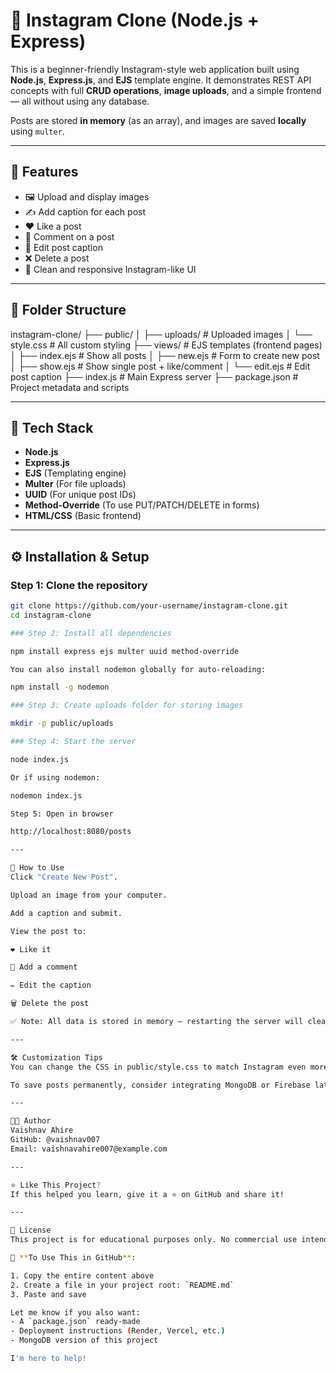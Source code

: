 # 📸 Instagram Clone (Node.js + Express)

This is a beginner-friendly Instagram-style web application built using **Node.js**, **Express.js**, and **EJS** template engine. It demonstrates REST API concepts with full **CRUD operations**, **image uploads**, and a simple frontend — all without using any database.

Posts are stored **in memory** (as an array), and images are saved **locally** using `multer`.

---

## 🚀 Features

- 🖼 Upload and display images
- ✍️ Add caption for each post
- ❤️ Like a post
- 💬 Comment on a post
- 📝 Edit post caption
- ❌ Delete a post
- 📱 Clean and responsive Instagram-like UI

---

## 📁 Folder Structure

instagram-clone/
├── public/
│ ├── uploads/ # Uploaded images
│ └── style.css # All custom styling
├── views/ # EJS templates (frontend pages)
│ ├── index.ejs # Show all posts
│ ├── new.ejs # Form to create new post
│ ├── show.ejs # Show single post + like/comment
│ └── edit.ejs # Edit post caption
├── index.js # Main Express server
├── package.json # Project metadata and scripts


---

## 🧪 Tech Stack

- **Node.js**
- **Express.js**
- **EJS** (Templating engine)
- **Multer** (For file uploads)
- **UUID** (For unique post IDs)
- **Method-Override** (To use PUT/PATCH/DELETE in forms)
- **HTML/CSS** (Basic frontend)

---

## ⚙️ Installation & Setup

### Step 1: Clone the repository

```bash
git clone https://github.com/your-username/instagram-clone.git
cd instagram-clone

### Step 2: Install all dependencies

npm install express ejs multer uuid method-override

You can also install nodemon globally for auto-reloading:

npm install -g nodemon

### Step 3: Create uploads folder for storing images

mkdir -p public/uploads

### Step 4: Start the server

node index.js

Or if using nodemon:

nodemon index.js

Step 5: Open in browser

http://localhost:8080/posts

---

📸 How to Use
Click "Create New Post".

Upload an image from your computer.

Add a caption and submit.

View the post to:

❤️ Like it

💬 Add a comment

✏️ Edit the caption

🗑️ Delete the post

✅ Note: All data is stored in memory — restarting the server will clear all posts.

---

🛠 Customization Tips
You can change the CSS in public/style.css to match Instagram even more.

To save posts permanently, consider integrating MongoDB or Firebase later.

---

🧑‍💻 Author
Vaishnav Ahire
GitHub: @vaishnav007
Email: vaishnavahire007@example.com

---

⭐ Like This Project?
If this helped you learn, give it a ⭐ on GitHub and share it!

---

📜 License
This project is for educational purposes only. No commercial use intended.

📌 **To Use This in GitHub**:

1. Copy the entire content above
2. Create a file in your project root: `README.md`
3. Paste and save

Let me know if you also want:
- A `package.json` ready-made
- Deployment instructions (Render, Vercel, etc.)
- MongoDB version of this project

I'm here to help!
